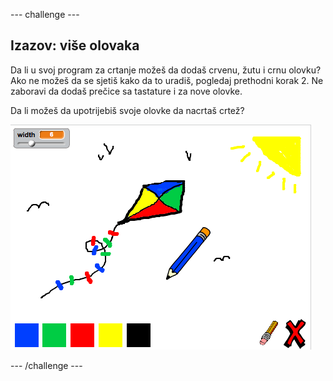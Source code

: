 \--- challenge \---

## Izazov: više olovaka

Da li u svoj program za crtanje možeš da dodaš crvenu, žutu i crnu olovku? Ako ne možeš da se sjetiš kako da to uradiš, pogledaj prethodni korak 2. Ne zaboravi da dodaš prečice sa tastature i za nove olovke.

Da li možeš da upotrijebiš svoje olovke da nacrtaš crtež? 

![snimak ekrana](images/paint-final.png)

\--- /challenge \---